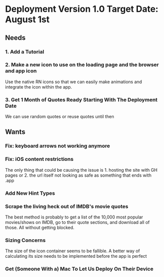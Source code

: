# Deployment Version 1.0 Target Date: August 1st

## Needs

### 1. Add a Tutorial

### 2. Make a new icon to use on the loading page and the browser and app icon

Use the native RN icons so that we can easily make animations and integrate the icon within the app.

### 3. Get 1 Month of Quotes Ready Starting With The Deployment Date

We can use random quotes or reuse quotes until then

## Wants

### Fix: keyboard arrows not working anymore

### Fix: iOS content restrictions

The only thing that could be causing the issue is 1. hosting the site with GH pages or 2. the url itself not looking as safe as something that ends with .app

### Add New Hint Types

### Scrape the living heck out of IMDB's movie quotes

The best method is probably to get a list of the 10,000 most popular movies/shows on IMDB, go to their quote sections, and download all of those. All without getting blocked.

### Sizing Concerns

The size of the icon container seems to be fallible. A better way of calculating its size needs to be implemented before the app is perfect

### Get (Someone With a) Mac To Let Us Deploy On Their Device
